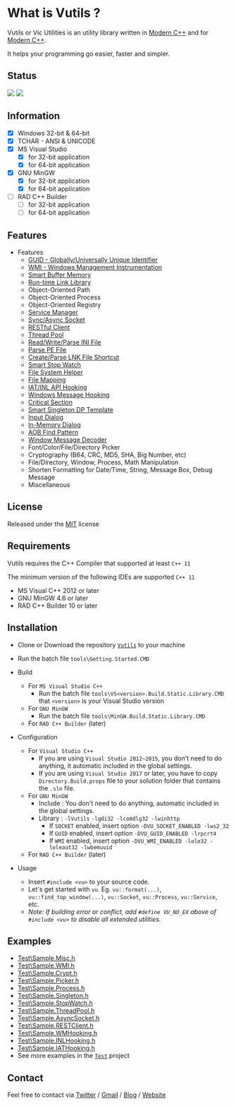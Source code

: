# What is Vutils ?

Vutils or Vic Utilities is an utility library written in [Modern C++](http://modernescpp.com/index.php/what-is-modern-c) and for [Modern C++](http://modernescpp.com/index.php/what-is-modern-c).

It helps your programming go easier, faster and simpler.

## Status

![](https://github.com/vic4key/Vutils/workflows/MSVC/badge.svg)
![](https://github.com/vic4key/Vutils/workflows/MINGW/badge.svg)

## Information

- [x] Windows 32-bit & 64-bit
- [x] TCHAR - ANSI & UNICODE
- [x] MS Visual Studio
  - [x] for 32-bit application
  - [x] for 64-bit application
- [x] GNU MinGW
  - [x] for 32-bit application
  - [x] for 64-bit application
- [ ] RAD C++ Builder
  - [ ] for 32-bit application
  - [ ] for 64-bit application

## Features

* Features
  * [GUID - Globally/Universally Unique Identifier](<https://en.wikipedia.org/wiki/Universally_unique_identifier>)
  * [WMI - Windows Management Instrumentation](<https://docs.microsoft.com/en-us/windows/win32/wmisdk/wmi-start-page>)
  * [Smart Buffer Memory](<https://www.google.com/search?q=buffer+class>)
  * [Run-time Link Library](<https://docs.microsoft.com/en-us/windows/win32/dlls/using-run-time-dynamic-linking>)
  * Object-Oriented Path
  * Object-Oriented Process
  * Object-Oriented Registry
  * [Service Manager](<https://docs.microsoft.com/en-us/windows-hardware/drivers/gettingstarted/what-is-a-driver->)
  * [Sync/Async Socket](<https://docs.plm.automation.siemens.com/content/pl4x/18.1/T4EA/en_US/Teamcenter_Gateway-Technical_Connectivity_Guide/synchronous_vs_asynchronous.html>)
  * [RESTful Client](<https://en.wikipedia.org/wiki/Representational_state_transfer>)
  * [Thread Pool](<https://en.wikipedia.org/wiki/Thread_pool>)
  * [Read/Write/Parse INI File](<https://en.wikipedia.org/wiki/INI_file>)
  * [Parse PE File](<https://en.wikipedia.org/wiki/Portable_Executable>)
  * [Create/Parse LNK File Shortcut](<https://en.wikipedia.org/wiki/Shortcut_(computing)#Microsoft_Windows>)
  * [Smart Stop Watch](<https://www.google.com/search?q=stopwatch+execution+time>)
  * [File System Helper](<https://en.wikipedia.org/wiki/File_system>)
  * [File Mapping](<https://docs.microsoft.com/en-us/windows/win32/memory/file-mapping>)
  * [IAT/INL API Hooking](<https://en.wikipedia.org/wiki/Hooking>)
  * [Windows Message Hooking](<https://docs.microsoft.com/en-us/windows/win32/winmsg/hooks>)
  * [Critical Section](<https://en.wikipedia.org/wiki/Critical_section>)
  * [Smart Singleton DP Template](<https://en.wikipedia.org/wiki/Singleton_pattern>)
  * [Input Dialog](<https://www.google.com/search?q=input+dialog&source=lnms&tbm=isch>)
  * [In-Memory Dialog](<https://docs.microsoft.com/en-us/cpp/mfc/using-a-dialog-template-in-memory>)
  * [AOB Find Pattern](<https://wiki.cheatengine.org/index.php?title=Tutorials:AOBs>)
  * [Window Message Decoder](<https://wiki.winehq.org/List_Of_Windows_Messages>)
  * Font/Color/File/Directory Picker
  * Cryptography (B64, CRC, MD5, SHA, Big Number, etc)
  * File/Directory, Window, Process, Math Manipulation
  * Shorten Formatting for Date/Time, String, Message Box, Debug Message
  * Miscellaneous

## License

Released under the [MIT](LICENSE.md) license

## Requirements

Vutils requires the C++ Compiler that supported at least `C++ 11`

The minimum version of the following IDEs are supported `C++ 11`

* MS Visual C++ 2012 or later
* GNU MinGW 4.6 or later
* RAD C++ Builder 10 or later

## Installation

* Clone or Download the repository [`Vutils`](<https://github.com/vic4key/Vutils.git>) to your machine

* Run the batch file `tools\Getting.Started.CMD`

* Build
  
  * For `MS Visual Studio C++`
    * Run the batch file `tools\VS<version>.Build.Static.Library.CMD` that `<version>` is your Visual Studio version
  * For `GNU MinGW`
    * Run the batch file `tools\MinGW.Build.Static.Library.CMD`
  * For `RAD C++ Builder` (later)

* Configuration

  * For `Visual Studio C++`
    * If you are using `Visual Studio 2012~2015`, you don't need to do anything, it automatic included in the global settings.
    * If you are using `Visual Studio 2017` or later, you have to copy `Directory.Build.props` file to your solution folder that contains the `.sln` file.
  * For `GNU MinGW`
    * Include : You don't need to do anything, automatic included in the global settings.
    * Library : `-lVutils` `-lgdi32 -lcomdlg32 -lwinhttp`
      * If `SOCKET` enabled, insert option `-DVU_SOCKET_ENABLED -lws2_32`
      * If `GUID` enabled, insert option `-DVU_GUID_ENABLED -lrpcrt4`
      * If `WMI` enabled, insert option `-DVU_WMI_ENABLED -lole32 -loleaut32 -lwbemuuid`
  * For `RAD C++ Builder` (later)

* Usage
  
  * Insert `#include <vu>` to your source code.
  * Let's get started with `vu`. Eg. `vu::format(...)`, `vu::find_top_window(...)`, `vu::Socket`, `vu::Process`, `vu::Service`, etc.
  * *Note: If building error or conflict, add `#define VU_NO_EX` above of `#include <vu>` to disable all extended utilities.*

## Examples

* [Test\Sample.Misc.h](Test/Sample.Misc.h)
* [Test\Sample.WMI.h](Test/Sample.WMI.h)
* [Test\Sample.Crypt.h](Test/Sample.Crypt.h)
* [Test\Sample.Picker.h](Test/Sample.Picker.h)
* [Test\Sample.Process.h](Test/Sample.Process.h)
* [Test\Sample.Singleton.h](Test/Sample.Singleton.h)
* [Test\Sample.StopWatch.h](Test/Sample.StopWatch.h)
* [Test\Sample.ThreadPool.h](Test/Sample.ThreadPool.h)
* [Test\Sample.AsyncSocket.h](https://github.com/vic4key/async-socket-example)
* [Test\Sample.RESTClient.h](Test/Sample.RESTClient.h)
* [Test\Sample.WMHooking.h](Test/Sample.WMHooking.h)
* [Test\Sample.INLHooking.h](Test/Sample.INLHooking.h)
* [Test\Sample.IATHooking.h](Test/Sample.IATHooking.h)
* See more examples in the [`Test`](Test/) project

## Contact

Feel free to contact via [Twitter](https://twitter.com/vic4key) / [Gmail](mailto:vic4key@gmail.com) / [Blog](https://blog.vic.onl/) / [Website](https://vic.onl/)